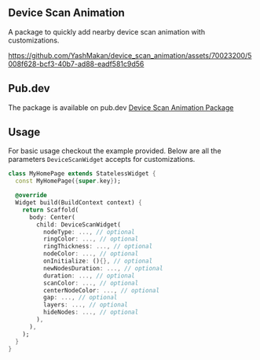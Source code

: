 ## Device Scan Animation

A package to quickly add nearby device scan animation with customizations.


https://github.com/YashMakan/device_scan_animation/assets/70023200/5008f628-bcf3-40b7-ad88-eadf581c9d56



## Pub.dev
The package is available on pub.dev
[Device Scan Animation Package](https://pub.dev/packages/device_scan_animation)

## Usage
For basic usage checkout the example provided.
Below are all the parameters `DeviceScanWidget` accepts for customizations.

```dart
class MyHomePage extends StatelessWidget {
  const MyHomePage({super.key});

  @override
  Widget build(BuildContext context) {
    return Scaffold(
      body: Center(
        child: DeviceScanWidget(
          nodeType: ..., // optional
          ringColor: ..., // optional
          ringThickness: ..., // optional
          nodeColor: ..., // optional
          onInitialize: (){}, // optional
          newNodesDuration: ..., // optional
          duration: ..., // optional
          scanColor: ..., // optional
          centerNodeColor: ..., // optional
          gap: ..., // optional
          layers: ..., // optional
          hideNodes: ..., // optional
        ),
      ),
    );
  }
}

```
